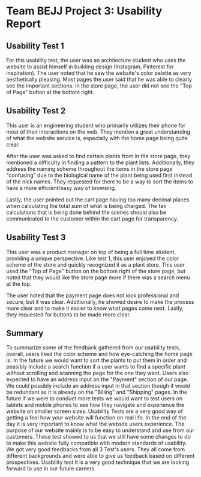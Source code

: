 # Team BEJJ Project 3: Usability Report

## Usability Test 1
For this usability test, the user was an architecture student who uses the website to assist himself in building design (Instagram, Pinterest for inspiration). The user noted that he saw the website's color palette as very aesthetically pleasing. Most pages the user said that he was able to clearly see the important sections. In the store page, the user did not see the "Top of Page" button at the bottom right.

## Usability Test 2
This user is an engineering student who primarily utilizes their phone for most of their interactions on the web. They mention a great understanding of what the website service is, especially with the home page being quite clear.

After the user was asked to find certain plants from in the store page, they mentioned a difficulty in finding a pattern to the plant lists. Additionally, they address the naming scheme throughout the items in the store page "confusing" due to the biological name of the plant being used first instead of the nick names. They requested for there to be a way to sort the items to have a more efficient/easy way of browsing.

Lastly, the user pointed out the cart page having too many decimal places when calculating the total sum of what is being charged. The tax calculations that is being done behind the scenes should also be communicated to the customer within the cart page for transparency. 

## Usability Test 3
This user was a product manager on top of being a full time student, providing a unique perspective. Like test 1, this user enjoyed the color scheme of the store and quickly recognized it as a plant store. This user used the "Top of Page" button on the bottom right of the store page, but noted that they would like the store page more if there was a search menu at the top.

The user noted that the payment page does not look professional and secure, but it was clear. Additionally, he showed desire to make the process more clear and to make it easier to know what pages come next. Lastly, they requested for buttons to be made more clear.

## Summary
To summarize some of the feedback gathered from our usability tests, overall, users liked the color scheme and how eye-catching the home page is. In the future we would want to sort the plants to put them in order and possibly include a search function if a user wants to find a specific plant without scrolling and scanning the page for the one they want. Users also expected to have an address input on the "Payment" section of our page. We could possibly include an address input in that section though it would be redundant as it is already on the "Billing" and "Shipping" pages. In the future if we were to conduct more tests we would want to test users on tablets and mobile phones to see how they navigate and experience the website on smaller screen sizes.
Usability Tests are a very good way of getting a feel how your website will function on real life. In the end of the day it is very important to know what the website users experience. The purpose of our website mainly is to be easy to understand and use from our customers. These test showed to us that we still have some changes to do to make this website fully compatible with modern standards of usability. We got very good feedbacks from all 3 Test's users. They all come from different backgrounds and were able to give us feedback based on different prospectives. Usability test it is a very good technique that we are looking forward to use in our future careers.
